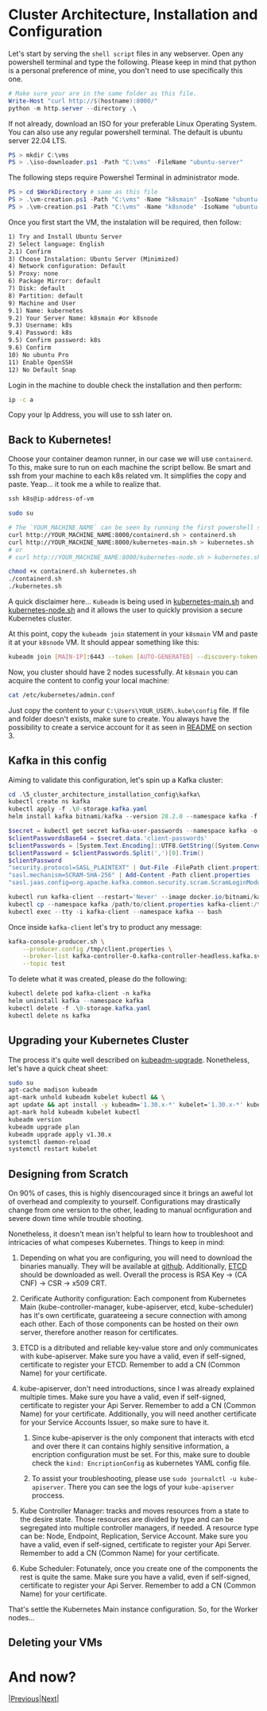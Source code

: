 # Cluster Architecture, Installation and Configuration

Let's start by serving the `shell script` files in any webserver. Open any powershell terminal and type the following.
Please keep in mind that python is a personal preference of mine, you don't need to use specifically this one.

```powershell
# Make sure your are in the same folder as this file.
Write-Host "curl http://$(hostname):8000/"
python -m http.server --directory .\
```

If not already, download an ISO for your preferable Linux Operating System. You can also use any regular powershell terminal. The default is ubuntu server 22.04 LTS.

```powershell
PS > mkdir C:\vms
PS > .\iso-downloader.ps1 -Path "C:\vms" -FileName "ubuntu-server"
```

The following steps require Powershel Terminal in administrator mode.

```powershell
PS > cd $WorkDirectory # same as this file
PS > .\vm-creation.ps1 -Path "C:\vms" -Name "k8smain" -IsoName "ubuntu-server.iso" -Size "xs"
PS > .\vm-creation.ps1 -Path "C:\vms" -Name "k8snode" -IsoName "ubuntu-server.iso" -Size "s"
```

Once you first start the VM, the instalation will be required, then follow:

```txt
1) Try and Install Ubuntu Server
2) Select language: English
2.1) Confirm 
3) Choose Instalation: Ubuntu Server (Minimized)
4) Network configuration: Default
5) Proxy: none
6) Package Mirror: default
7) Disk: default
8) Partition: default
9) Machine and User
9.1) Name: kubernetes
9.2) Your Server Name: k8smain #or k8snode
9.3) Username: k8s
9.4) Password: k8s
9.5) Confirm password: k8s
9.6) Confirm
10) No ubuntu Pro
11) Enable OpenSSH
12) No Default Snap
```

Login in the machine to double check the installation and then perform:

```sh
ip -c a
```

Copy your Ip Address, you will use to ssh later on.

## Back to Kubernetes!

Choose your container deamon runner, in our case we will use `containerd`. To this, make sure to run on each machine the script bellow.
Be smart and ssh from your machine to each k8s related vm. It simplifies the copy and paste. Yeap... it took me a while to realize that.

```powershell
ssh k8s@ip-address-of-vm
```

```sh
sudo su

# The `YOUR_MACHINE_NAME` can be seen by running the first powershell statement in this readme file.
curl http://YOUR_MACHINE_NAME:8000/containerd.sh > containerd.sh
curl http://YOUR_MACHINE_NAME:8000/kubernetes-main.sh > kubernetes.sh
# or
# curl http://YOUR_MACHINE_NAME:8000/kubernetes-node.sh > kubernetes.sh

chmod +x containerd.sh kubernetes.sh
./containerd.sh
./kubernetes.sh
```

A quick disclaimer here... `Kubeadm` is being used in [kubernetes-main.sh](./kubernetes-main.sh) and
[kubernetes-node.sh](./kubernetes-node.sh)  and it allows the user to quickly provision a secure Kubernetes cluster.

At this point, copy the `kubeadm join` statement in your `k8smain` VM and paste it at your `k8snode` VM.
It should appear something like this: 

```sh
kubeadm join [MAIN-IP]:6443 --token [AUTO-GENERATED] --discovery-token-ca-cert-hash sha256:[AUTO_GENERATED]
```

Now, you cluster should have 2 nodes sucessfully. At `k8smain` you can acquire the content to config your local machine:

```sh
cat /etc/kubernetes/admin.conf
```

Just copy the content to your `C:\Users\YOUR_USER\.kube\config` file. If file and folder doesn't exists, make sure to create.
You always have the possibility to create a service account for it as seen in [README](../3_security/README.md) on section 3.

## Kafka in this config

Aiming to validate this configuration, let's spin up a Kafka cluster:

```powershell
cd .\5_cluster_architecture_installation_config\kafka\
kubectl create ns kafka
kubectl apply -f .\0-storage.kafka.yaml
helm install kafka bitnami/kafka --version 28.2.0 --namespace kafka -f kafka.values.yaml

$secret = kubectl get secret kafka-user-passwords --namespace kafka -o json | ConvertFrom-Json
$clientPasswordsBase64 = $secret.data.'client-passwords'
$clientPasswords = [System.Text.Encoding]::UTF8.GetString([System.Convert]::FromBase64String($clientPasswordsBase64))
$clientPassword = $clientPasswords.Split(',')[0].Trim()
$clientPassword
"security.protocol=SASL_PLAINTEXT" | Out-File -FilePath client.properties
"sasl.mechanism=SCRAM-SHA-256" | Add-Content -Path client.properties
"sasl.jaas.config=org.apache.kafka.common.security.scram.ScramLoginModule required username=`"user1`" password=`"$clientPassword`"; " | Add-Content -Path client.properties

kubectl run kafka-client --restart='Never' --image docker.io/bitnami/kafka:3.7.0-debian-12-r3 --namespace kafka --command -- sleep infinity
kubectl cp --namespace kafka /path/to/client.properties kafka-client:/tmp/client.properties
kubectl exec --tty -i kafka-client --namespace kafka -- bash
```
Once inside `kafka-client` let's try to product any message:

```sh
kafka-console-producer.sh \
    --producer.config /tmp/client.properties \
    --broker-list kafka-controller-0.kafka-controller-headless.kafka.svc.cluster.local:9092 \
    --topic test
```

To delete what it was created, please do the following:

```powershell
kubectl delete pod kafka-client -n kafka
helm uninstall kafka --namespace kafka
kubectl delete -f .\0-storage.kafka.yaml
kubectl delete ns kafka
```

## Upgrading your Kubernetes Cluster

The process it's quite well described on [kubeadm-upgrade](https://kubernetes.io/docs/tasks/administer-cluster/kubeadm/kubeadm-upgrade/).
Nonetheless, let's have a quick cheat sheet:

```sh
sudo su
apt-cache madison kubeadm
apt-mark unhold kubeadm kubelet kubectl && \
apt update && apt install -y kubeadm='1.30.x-*' kubelet='1.30.x-*' kubectl='1.30.x-*' && \
apt-mark hold kubeadm kubelet kubectl
kubeadm version
kubeadm upgrade plan
kubeadm upgrade apply v1.30.x
systemctl daemon-reload
systemctl restart kubelet
```

## Designing from Scratch

On 90% of cases, this is highly disencouraged since it brings an aweful lot of overhead and complexity to yourself.
Configurations may drastically change from one version to the other, leading to manual ocnfiguration and severe down time
while trouble shooting.

Nonetheless, it doesn't mean isn't helpful to learn how to troubleshoot and intricacies of what compeses Kubernetes.
Things to keep in mind:

1) Depending on what you are configuring, you will need to download the binaries manually. They will be available at [github](https://github.com/kubernetes/kubernetes/blob/master/CHANGELOG/CHANGELOG-1.30.md). Additionally, [ETCD](https://github.com/etcd-io/etcd/releases/tag/v3.5.13) should be downloaded as well. Overall the process is RSA Key -> (CA CNF) -> CSR -> x509 CRT.

2) Cerificate Authority configuration: Each component from Kubernetes Main (kube-controller-manager, kube-apiserver, etcd, kube-scheduler) has it's own certificate, guarateeing a secure connection with among each other. Each of those components can be hosted on their own server, therefore another reason for certificates.

3) ETCD is a ditributed and reliable key-value store and only communicates with kube-apiserver. Make sure you have a valid, even if self-signed, certificate to register your ETCD. Remember to add a CN (Common Name) for your certificate.

4) kube-apiserver, don't need introductions, since I was already explained multiple times. Make sure you have a valid, even if self-signed, certificate to register your Api Server. Remember to add a CN (Common Name) for your certificate. Additionally, you will need another certificate for your Service Accounts Issuer, so make sure to have it.

    1) Since kube-apiserver is the only component that interacts with etcd and over there it can contains highly sensitive information, a encription configuration must be set. For this, make sure to double check the `kind: EncriptionConfig` as kubernetes YAML config file. 

    2) To assist your troubleshooting, please use `sudo journalctl -u kube-apiserver`. There you can see the logs of your `kube-apiserver` proccess.

5) Kube Controller Manager: tracks and moves resources from a state to the desire state. Those resources are divided by type and can be segregated into multiple controller managers, if needed. A resource type can be: Node, Endpoint, Replication, Service Account. Make sure you have a valid, even if self-signed, certificate to register your Api Server. Remember to add a CN (Common Name) for your certificate.

6) Kube Scheduler: Fotunately, once you create one of the components the rest is quite the same. Make sure you have a valid, even if self-signed, certificate to register your Api Server. Remember to add a CN (Common Name) for your certificate.  

That's settle the Kubernetes Main instance configuration. So, for the Worker nodes...




## Deleting your VMs

# And now?

|[Previous](../4_storage/README.md)|[Next](../6_troubleshooting/README.md)|